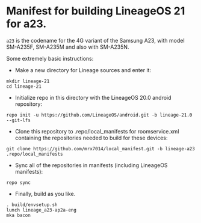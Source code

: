 # Manifest for building LineageOS 21 for a23.

`a23` is the codename for the 4G variant of the Samsung A23, with model SM-A235F, SM-A235M and also with SM-A235N.

Some extremely basic instructions:
- Make a new directory for Lineage sources and enter it:
```
mkdir lineage-21
cd lineage-21
```

- Initialize repo in this directory with the LineageOS 20.0 android repository:
```
repo init -u https://github.com/LineageOS/android.git -b lineage-21.0 --git-lfs
```

- Clone this repository to .repo/local_manifests for roomservice.xml containing the repositories needed to build for these devices:
```
git clone https://github.com/mrx7014/local_manifest.git -b lineage-a23 .repo/local_manifests
```

- Sync all of the repositories in manifests (including LineageOS manifests):
```
repo sync
```

- Finally, build as you like.
```
. build/envsetup.sh
lunch lineage_a23-ap2a-eng
mka bacon
```
